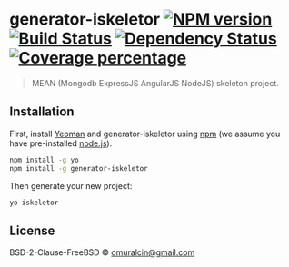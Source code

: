 # generator-iskeletor [![NPM version][npm-image]][npm-url] [![Build Status][travis-image]][travis-url] [![Dependency Status][daviddm-image]][daviddm-url] [![Coverage percentage][coveralls-image]][coveralls-url]
> MEAN (Mongodb ExpressJS AngularJS NodeJS) skeleton project.

## Installation

First, install [Yeoman](http://yeoman.io) and generator-iskeletor using [npm](https://www.npmjs.com/) (we assume you have pre-installed [node.js](https://nodejs.org/)).

```bash
npm install -g yo
npm install -g generator-iskeletor
```

Then generate your new project:

```bash
yo iskeletor
```

 

## License

BSD-2-Clause-FreeBSD © [omuralcin@gmail.com](hhtp://omuralcin.comomuralcin.com)


[npm-image]: https://badge.fury.io/js/generator-iskeletor.svg
[npm-url]: https://npmjs.org/package/generator-iskeletor
[travis-image]: https://travis-ci.com/omurthy/generator-iskeletor.svg?branch=master
[travis-url]: https://travis-ci.com/omurthy/generator-iskeletor
[daviddm-image]: https://david-dm.org/omurthy/generator-iskeletor.svg?theme=shields.io
[daviddm-url]: https://david-dm.org/omurthy/generator-iskeletor
[coveralls-image]: https://coveralls.io/repos/omurthy/generator-iskeletor/badge.svg
[coveralls-url]: https://coveralls.io/r/omurthy/generator-iskeletor
